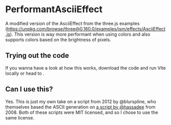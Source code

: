 # PerformantAsciiEffect
A modified version of the AsciiEffect from the three.js examples (https://unpkg.com/browse/three@0.160.0/examples/jsm/effects/AsciiEffect.js). This version is way more performant when using colors and also supports colors based on the brightness of pixels.

## Trying out the code
If you wanna have a look at how this works, download the code and run Vite locally or head to []().

## Can I use this?
Yes. This is just my own take on a script from 2012 by @blurspline, who themselves based the ASCII generation on [a script by @hassadee](https://github.com/hassadee/jsascii/blob/master/jsascii.js) from 2008. Both of these scripts were MIT licensed, and so I chose to use the same license.
